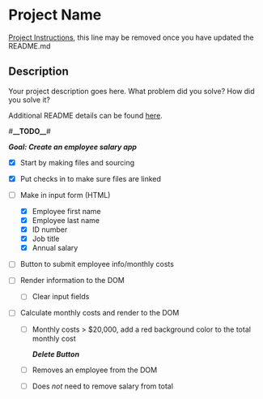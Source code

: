 # Project Name

[Project Instructions](./INSTRUCTIONS.md), this line may be removed once you have updated the README.md

## Description

Your project description goes here. What problem did you solve? How did you solve it?

Additional README details can be found [here](https://github.com/PrimeAcademy/readme-template/blob/master/README.md).

#**\_\_**TODO**\_\_**#

**_Goal: Create an employee salary app_**

- [x] Start by making files and sourcing
- [x] Put checks in to make sure files are linked

- [ ] Make in input form (HTML)
  - [x] Employee first name
  - [x] Employee last name
  - [x] ID number
  - [x] Job title
  - [x] Annual salary
- [ ] Button to submit employee info/monthly costs
- [ ] Render information to the DOM
  - [ ] Clear input fields
- [ ] Calculate monthly costs and render to the DOM

  - [ ] Monthly costs > $20,000, add a red background color to the total monthly cost

    **_Delete Button_**

  - [ ] Removes an employee from the DOM
  - [ ] Does _not_ need to remove salary from total
